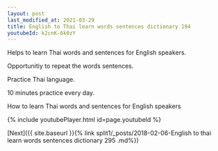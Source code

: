 ```yaml
---
layout: post
last_modified_at: 2021-03-29
title: English to Thai learn words sentences dictionary 194 
youtubeId: k2cnK-6k0zY
---
```

 
 
Helps to learn Thai words and sentences for English speakers.

Opportunitiy to repeat the words sentences. 

Practice Thai language. 
 
10 minutes practice every day. 
 
How to learn Thai words and sentences for English speakers 
 
{% include youtubePlayer.html id=page.youtubeId %}
 
 
[Next]({{ site.baseurl }}{% link  split1/_posts/2018-02-06-English to thai learn words sentences dictionary 295 .md%})
 
